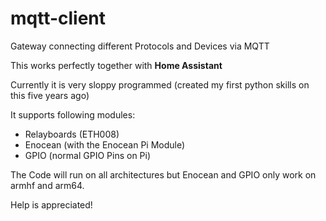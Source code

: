 # mqtt-client

Gateway connecting different Protocols and Devices via MQTT

This works perfectly together with <b>Home Assistant</b>

Currently it is very sloppy programmed (created my first python skills on this five years ago)

It supports following modules:

* Relayboards (ETH008)
* Enocean (with the Enocean Pi Module)
* GPIO (normal GPIO Pins on Pi)

The Code will run on all architectures but Enocean and GPIO only work on armhf and arm64.

Help is appreciated!

